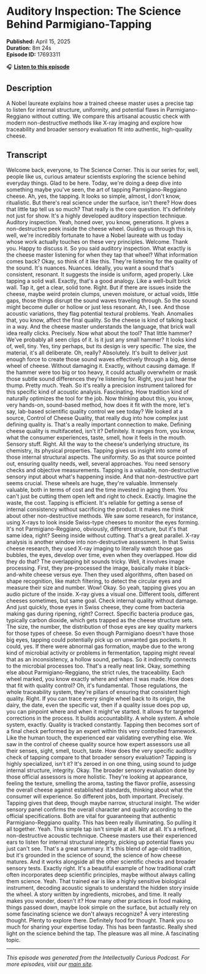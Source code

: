 # Auditory Inspection: The Science Behind Parmigiano-Tapping

**Published:** April 15, 2025  
**Duration:** 8m 24s  
**Episode ID:** 17693311

🎧 **[Listen to this episode](https://intellectuallycurious.buzzsprout.com/2529712/episodes/17693311-auditory-inspection-the-science-behind-parmigiano-tapping)**

## Description

A Nobel laureate explains how a trained cheese master uses a precise tap to listen for internal structure, uniformity, and potential flaws in Parmigiano-Reggiano without cutting. We compare this artisanal acoustic check with modern non-destructive methods like X-ray imaging and explore how traceability and broader sensory evaluation fit into authentic, high-quality cheese.

## Transcript

Welcome back, everyone, to The Science Corner. This is our series for, well, people like us, curious amateur scientists exploring the science behind everyday things. Glad to be here. Today, we're doing a deep dive into something maybe you've seen, the art of tapping Parmigiano-Reggiano cheese. Ah, yes, the tapping. It looks so simple, almost, I don't know, ritualistic. But there's real science under the surface, isn't there? How does that little tap tell us so much? That really is the core question. It's definitely not just for show. It's a highly developed auditory inspection technique. Auditory inspection. Yeah, honed over, you know, generations. It gives a non-destructive peek inside the cheese wheel. Guiding us through this is, well, we're incredibly fortunate to have a Nobel laureate with us today whose work actually touches on these very principles. Welcome. Thank you. Happy to discuss it. So you said auditory inspection. What exactly is the cheese master listening for when they tap that wheel? What information comes back? Okay, so think of it like this. They're listening for the quality of the sound. It's nuances. Nuances. Ideally, you want a sound that's consistent, resonant. It suggests the inside is uniform, aged properly. Like tapping a solid wall. Exactly, that's a good analogy. Like a well-built brick wall. Tap it, get a clear, solid tone. Right. But if there are issues inside the cheese, maybe weird protein clumps, uneven moisture, or actual voids, little gaps, those things disrupt the sound waves traveling through. So the sound might become duller or hollow or just less resonant. Ah, I see. And those acoustic variations, they flag potential textural problems. Yeah. Anomalies that, you know, affect the final quality. So the cheese is kind of talking back in a way. And the cheese master understands the language, that brick wall idea really clicks. Precisely. Now what about the tool? That little hammer? We've probably all seen clips of it. Is it just any small hammer? It looks kind of, well, tiny. Yes, tiny perhaps, but its design is very specific. The size, the material, it's all deliberate. Oh, really? Absolutely. It's built to deliver just enough force to create those sound waves effectively through a big, dense wheel of cheese. Without damaging it. Exactly, without causing damage. If the hammer were too big or too heavy, it could actually overwhelm or mask those subtle sound differences they're listening for. Right, you just hear the thump. Pretty much. Yeah. So it's really a precision instrument tailored for this specific kind of acoustic analysis. Fascinating. How tradition kind of naturally optimizes the tool for the job. Now thinking about this, you know, very hands-on, sound-based method, how does it fit with the more, let's say, lab-based scientific quality control we see today? We looked at a source, Control of Cheese Quality, that really dug into how complex just defining quality is. That's a really important connection to make. Defining cheese quality is multifaceted, isn't it? Definitely. It ranges from, you know, what the consumer experiences, taste, smell, how it feels in the mouth. Sensory stuff. Right. All the way to the cheese's underlying structure, its chemistry, its physical properties. Tapping gives us insight into some of those internal structural aspects. The uniformity. So as that source pointed out, ensuring quality needs, well, several approaches. You need sensory checks and objective measurements. Tapping is a valuable, non-destructive sensory input about what's happening inside. And that non-destructive part seems crucial. These wheels are huge, they're valuable. Immensely valuable, both in terms of cost and the time invested in aging them. You can't just be cutting them open left and right to check. Exactly. Imagine the waste, the cost. Tapping is efficient. It's reliable for getting a sense of internal consistency without sacrificing the product. It makes me think about other non-destructive methods. We saw some research, for instance, using X-rays to look inside Swiss-type cheeses to monitor the eyes forming. It's not Parmigiano-Reggiano, obviously, different structure, but it's that same idea, right? Seeing inside without cutting. That's a great parallel. X-ray analysis is another window into non-destructive assessment. In that Swiss cheese research, they used X-ray imaging to literally watch those gas bubbles, the eyes, develop over time, even when they overlapped. How did they do that? The overlapping bit sounds tricky. Well, it involves image processing. First, they pre-processed the image, basically make it black-and-white cheese versus eye. Then they used algorithms, often based on shape recognition, like match filtering, to detect the circular eyes and measure their size and number. Wow! Okay. So yeah, tapping gives you an audio picture of the inside. X-ray gives a visual one. Different tools, different cheeses sometimes, but same goal. Check internal quality without damage. And just quickly, those eyes in Swiss cheese, they come from bacteria making gas during ripening, right? Correct. Specific bacteria produce gas, typically carbon dioxide, which gets trapped as the cheese structure sets. The size, the number, the distribution of those eyes are key quality markers for those types of cheese. So even though Parmigiano doesn't have those big eyes, tapping could potentially pick up on unwanted gas pockets. It could, yes. If there were abnormal gas formation, maybe due to the wrong kind of microbial activity or problems in fermentation, tapping might reveal that as an inconsistency, a hollow sound, perhaps. So it indirectly connects to the microbial processes too. That's a really neat link. Okay, something else about Parmigiano-Reggiano, the strict rules, the traceability. Each wheel marked, you know exactly where and when it was made. How does that fit with quality control? Oh, it's fundamental. Those regulations, the whole traceability system, they're pillars of ensuring that consistent high quality. Right. If you can trace every single wheel back to its origin, the dairy, the date, even the specific vat, then if a quality issue does pop up, you can pinpoint where and when it might've started. It allows for targeted corrections in the process. It builds accountability. A whole system. A whole system, exactly. Quality is tracked constantly. Tapping then becomes sort of a final check performed by an expert within this very controlled framework. Like the human touch, the experienced ear validating everything else. We saw in the control of cheese quality source how expert assessors use all their senses, sight, smell, touch, taste. How does the very specific auditory check of tapping compare to that broader sensory evaluation? Tapping is highly specialized, isn't it? It's zeroed in on one thing, using sound to judge internal structure, integrity. Okay. The broader sensory evaluation done by those official assessors is more holistic. They're looking at appearance, feeling the texture, smelling the aroma, tasting the flavor profile, assessing the overall cheese against established standards, thinking about what the consumer will experience. So different jobs, both important. Precisely. Tapping gives that deep, though maybe narrow, structural insight. The wider sensory panel confirms the overall character and quality according to the official specifications. Both are vital for guaranteeing that authentic Parmigiano-Reggiano quality. This has been really illuminating. So pulling it all together. Yeah. This simple tap isn't simple at all. Not at all. It's a refined, non-destructive acoustic technique. Cheese masters use their experienced ears to listen for internal structural integrity, picking up potential flaws you just can't see. That's a great summary. It's this blend of age-old tradition, but it's grounded in the science of sound, the science of how cheese matures. And it works alongside all the other scientific checks and broader sensory tests. Exactly right. It's a beautiful example of how traditional craft often incorporates deep scientific principles, maybe without always calling them science. Yeah. That trained ear is like a highly sensitive biological instrument, decoding acoustic signals to understand the hidden story inside the wheel. A story written by ingredients, microbes, and time. It really makes you wonder, doesn't it? How many other practices in food making, things passed down, maybe look simple on the surface, but actually rely on some fascinating science we don't always recognize? A very interesting thought. Plenty to explore there. Definitely food for thought. Thank you so much for sharing your expertise today. This has been fantastic. Really shed light on the science behind the tap. The pleasure was all mine. A fascinating topic.

---
*This episode was generated from the Intellectually Curious Podcast. For more episodes, visit our [main site](https://intellectuallycurious.buzzsprout.com).*
